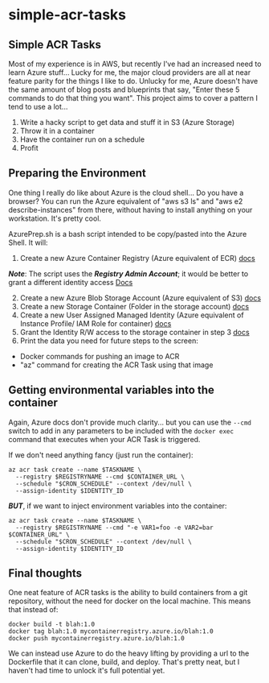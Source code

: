 # simple-acr-tasks

## Simple ACR Tasks
Most of my experience is in AWS, but recently I've had an increased need to learn Azure stuff... Lucky for me, the major cloud providers are all at near feature parity for the things I like to do. Unlucky for me, Azure doesn't have the same amount of blog posts and blueprints that say, "Enter these 5 commands to do that thing you want". This project aims to cover a pattern I tend to use a lot...

1. Write a hacky script to get data and stuff it in S3 (Azure Storage)
2. Throw it in a container
3. Have the container run on a schedule
4. Profit

## Preparing the Environment
One thing I really do like about Azure is the cloud shell... Do you have a browser? You can run the Azure equivalent of "aws s3 ls" and "aws e2 describe-instances" from there, without having to install anything on your workstation. It's pretty cool.

AzurePrep.sh is a bash script intended to be copy/pasted into the Azure Shell. It will:
1. Create a new Azure Container Registry (Azure equivalent of ECR) [docs](https://docs.microsoft.com/en-us/azure/container-registry/container-registry-get-started-azure-cli)

  ***Note***: The script uses the ***Registry Admin Account***; it would be better to grant a different identity access [Docs](https://docs.microsoft.com/en-us/azure/container-registry/container-registry-repository-scoped-permissions)

2. Create a new Azure Blob Storage Account (Azure equivalent of S3) [docs](https://docs.microsoft.com/en-us/azure/storage/common/storage-account-create?tabs=azure-cli)
3. Create a new Storage Container (Folder in the storage account) [docs](https://docs.microsoft.com/en-us/azure/storage/blobs/blob-containers-cli)
4. Create a new User Assigned Managed Identity (Azure equivalent of Instance Profile/ IAM Role for container) [docs](https://docs.microsoft.com/en-us/azure/active-directory/managed-identities-azure-resources/how-manage-user-assigned-managed-identities?pivots=identity-mi-methods-azcli)
5. Grant the Identity R/W access to the storage container in step 3 [docs](https://docs.microsoft.com/en-us/azure/active-directory/managed-identities-azure-resources/howto-assign-access-cli)
6. Print the data you need for future steps to the screen:
  - Docker commands for pushing an image to ACR
  - "az" command for creating the ACR Task using that image

## Getting environmental variables into the container
Again, Azure docs don't provide much clarity... but you can use the `--cmd` switch to add in any parameters to be included with the `docker exec` command that executes when your ACR Task is triggered.


If we don't need anything fancy (just run the container):
```
az acr task create --name $TASKNAME \
  --registry $REGISTRYNAME --cmd $CONTAINER_URL \
  --schedule "$CRON_SCHEDULE" --context /dev/null \
  --assign-identity $IDENTITY_ID
```

***BUT***, if we want to inject environment variables into the container:
```
az acr task create --name $TASKNAME \
  --registry $REGISTRYNAME --cmd "-e VAR1=foo -e VAR2=bar $CONTAINER_URL" \
  --schedule "$CRON_SCHEDULE" --context /dev/null \
  --assign-identity $IDENTITY_ID
```
## Final thoughts
One neat feature of ACR tasks is the ability to build containers from a git repository, without the need for docker on the local machine. This means that instead of:
```
docker build -t blah:1.0
docker tag blah:1.0 mycontainerregistry.azure.io/blah:1.0
docker push mycontainerregistry.azure.io/blah:1.0
```
We can instead use Azure to do the heavy lifting by providing a url to the Dockerfile that it can clone, build, and deploy. That's pretty neat, but I haven't had time to unlock it's full potential yet.

